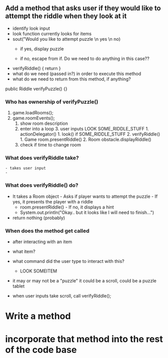## Add a method that asks user if they would like to attempt the riddle when they look at it



- identify look input
- look function currently looks for items
- sout("Would you like to attempt puzzle \n yes \n no)
    - if yes, display puzzle
        
    - if no, escape from if. Do we need to do anything in this case??
- verifyRiddle() { return    }
- what do we need (passed in?) in order to execute this method
- what do we need to return from this method, if anything?


public Riddle verifyPuzzle() {}

### Who has ownership of verifyPuzzle()

1. game.loadRooms();
2. game.roomEvents();
    1. show room description
    2. enter into a loop
        3. user inputs LOOK SOME_RIDDLE_STUFF
            1. actionDelegator()
                1. look() if SOME_RIDDLE_STUFF
                     2. verifyRiddle()
                        1. Game room.presentRiddle()
                             2. Room obstacle.displayRiddle()
    3. check if time to change room

### What does verifyRiddle take?
    - takes user input
    - 
    
### What does verifyRiddle() do?
   - It takes a Room object
    - Asks if player wants to attempt the puzzle
    - If yes, it presents the player with a riddle
        - room.presentRiddle()
    - If no, it displays a hint
        - System.out.println("Okay.. but it looks like I will need to finish...")
- return nothing (probably)




### When does the method get called
- after interacting with an item
- what item?
- what command did the user type to interact with this?
    - LOOK SOMEITEM

- it may or may not be a "puzzle" it could be a scroll, could be a puzzle tablet
- when user inputs take scroll, call verifyRiddle();
    
# Write a method
# incorporate that method into the rest of the code base
    
    










































